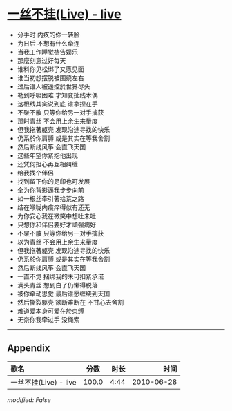 # [一丝不挂(Live) - live](https://music.163.com/song?id=64556)

* 分手时 内疚的你一转脸
* 为日后 不想有什么牵连
* 当我工作睡觉祷告娱乐
* 那麼刻意过好每天
* 谁料你见松绑了又愿见面
* 谁当初想摆脱被围绕左右
* 过后谁人被遥控於世界尽头
* 勒到呼吸困难 才知变扯线木偶
* 这根线其实说到底 谁拿捏在手
* 不聚不散 只等你给另一对手擒获
* 那时青丝 不会用上余生来量度
* 但我拖著躯壳 发现沿途寻找的快乐
* 仍系於你肩膊 或是其实在等我舍割
* 然后断线风筝 会直飞天国
* 这些年望你紧抱他出现
* 还凭何担心再互相纠缠
* 给我找个伴侣
* 找到留下你的足印也可发展
* 全为你背影逼我步步向前
* 如一根丝牵引著拾荒之路
* 结在喉咙内痕痒得似有还无
* 为你安心我在微笑中想吐未吐
* 只想你和伴侣要好才顽强病好
* 不聚不散 只等你给另一对手擒获
* 以为青丝 不会用上余生来量度
* 但我拖著躯壳 发现沿途寻找的快乐
* 仍系於你肩膊 或是其实在等我舍割
* 然后断线风筝 会直飞天国
* 一直不觉 捆绑我的未可扣紧承诺
* 满头青丝 想到白了仍懒得脱落
* 被你牵动思觉 最后谁愿缠绕到天国
* 然后撕裂躯壳 欲断难断在 不甘心去舍割
* 难道爱本身可爱在於束缚
* 无奈你我牵过手 没绳索


---

## Appendix

|歌名|分数|时长|时间|
|:---|:---:|---:|---:|
|一丝不挂(Live) - live|100.0|4:44|2010-06-28

*modified: False*